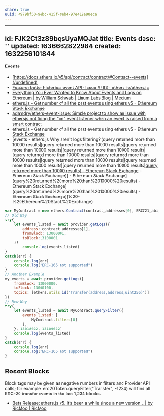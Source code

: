 ```yaml
---
share: true
uuid: 4979bf50-9ebc-415f-9eb4-97e412e90eca
---
```

---
id: FJK2Ct3z89bqsUyaMQJat
title: Events
desc: ''
updated: 1636662822984
created: 1632256101844
---

#### Events

* [https://docs.ethers.io/v5/api/contract/contract/#Contract--events](/undefined)
* [Feature: better historical event API · Issue #463 · ethers-io/ethers.js](https://github.com/ethers-io/ethers.js/issues/463)
* [Everything You Ever Wanted to Know About Events and Logs on Ethereum | by William Schwab | Linum Labs Blog | Medium](https://medium.com/linum-labs/everything-you-ever-wanted-to-know-about-events-and-logs-on-ethereum-fec84ea7d0a5)
* [ethers.js - Get number of all the past events using ethers v5 - Ethereum Stack Exchange](https://ethereum.stackexchange.com/questions/91966/get-number-of-all-the-past-events-using-ethers-v5)
* [adamdry/ethers-event-issue: Simple project to show an issue with ethersjs not firing the "on" event listener when an event is raised from a smart contract](https://github.com/adamdry/ethers-event-issue)
* [ethers.js - Get number of all the past events using ethers v5 - Ethereum Stack Exchange](https://ethereum.stackexchange.com/questions/91966/get-number-of-all-the-past-events-using-ethers-v5)
* [events - ethers.js Why aren't logs filtering? (query returned more than 10000 results|[query returned more than 10000 results|[query returned more than 10000 results|[query returned more than 10000 results|[query returned more than 10000 results|[query returned more than 10000 results|[query returned more than 10000 results|[query returned more than 10000 results|[query returned more than 10000 results|[query returned more than 10000 results) - Ethereum Stack Exchange](/undefined) - Ethereum Stack Exchange]] - Ethereum Stack Exchange](query%20returned%20more%20than%2010000%20results) - Ethereum Stack Exchange](query%20returned%20more%20than%2010000%20results) - Ethereum Stack Exchange]]%20-%20Ethereum%20Stack%20Exchange)

``` javascript
var MyContract = new ethers.Contract(contract_addresses[0], ERC721_abi, provider)
// Old Way
try{
    let events_listed = await provider.getLogs({
        address: contract_addresses[1],
        fromBlock: 13000001,
        toBlock:13100001
    })
        console.log(events_listed)
}
catch(err) {
    console.log(err)
    console.log("ERC-165 not supported")
}
// Another Example
my_events = await provider.getLogs({
    fromBlock: 13000000,
    toBlock: 13000100,
    topics: [ethers.utils.id("Transfer(address,address,uint256)")]
})
// New Way
try{
    let events_listed = await MyContract.queryFilter({
        events_listed: [
            MyContract.filters[0]
        ],
    }, 13018622, 13109622)
    console.log(events_listed)
}
catch(err) {
    console.log(err)
    console.log("ERC-165 not supported")
}

```


## Resent Blocks

Block tags may be given as negative numbers in filters and Provider API calls; for example, erc20Token.queryFilter("Transfer", -1234) will find all ERC-20 transfer events in the last 1,234 blocks.
  * [Beta Release: ethers.js v5. It’s been a while since a new version… | by RicMoo | RicMoo](https://blog.ricmoo.com/beta-release-ethers-js-v5-59d0db222d7b)